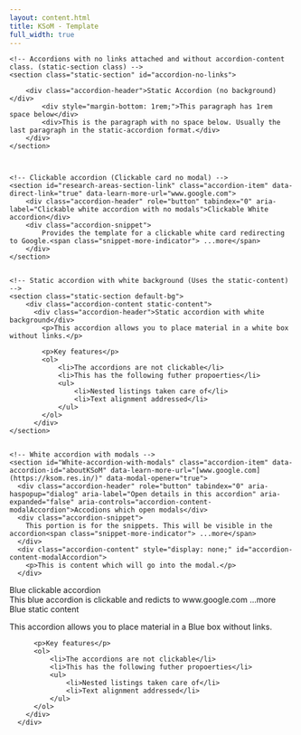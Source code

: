 ```yaml
---
layout: content.html
title: KSoM - Template
full_width: true
---
```

  
<div class="main-full-width" id="main-content-start">
  

    <!-- Accordions with no links attached and without accordion-content class. (static-section class) -->
    <section class="static-section" id="accordion-no-links">
      
        <div class="accordion-header">Static Accordion (no background)</div>        
            <div style="margin-bottom: 1rem;">This paragraph has 1rem space below</div>
            <div>This is the paragraph with no space below. Usually the last paragraph in the static-accordion format.</div>
        </div>
    </section>

    

    <!-- Clickable accordion (Clickable card no modal) -->
    <section id="research-areas-section-link" class="accordion-item" data-direct-link="true" data-learn-more-url="www.google.com">
        <div class="accordion-header" role="button" tabindex="0" aria-label="Clickable white accordion with no modals">Clickable White accordion</div>
        <div class="accordion-snippet">
            Provides the template for a clickable white card redirecting to Google.<span class="snippet-more-indicator"> ...more</span>
        </div>
    </section>
    

    <!-- Static accordion with white background (Uses the static-content) -->
    <section class="static-section default-bg">        
        <div class="accordion-content static-content">
          <div class="accordion-header">Static accordion with white background</div>
            <p>This accordion allows you to place material in a white box without links.</p>

            <p>Key features</p>
            <ol>
                <li>The accordions are not clickable</li>
                <li>This has the following futher propoerties</li>
                <ul>
                    <li>Nested listings taken care of</li>
                    <li>Text alignment addressed</li>
                </ul>
            </ol>
          </div>
    </section>


    <!-- White accordion with modals -->
    <section id="White-accordion-with-modals" class="accordion-item" data-accordion-id="aboutKSoM" data-learn-more-url="[www.google.com](https://ksom.res.in/)" data-modal-opener="true">
      <div class="accordion-header" role="button" tabindex="0" aria-haspopup="dialog" aria-label="Open details in this accordion" aria-expanded="false" aria-controls="accordion-content-modalAccordion">Accodions which open modals</div>
      <div class="accordion-snippet">
        This portion is for the snippets. This will be visible in the accordion<span class="snippet-more-indicator"> ...more</span>
      </div>
      <div class="accordion-content" style="display: none;" id="accordion-content-modalAccordion">
        <p>This is content which will go into the modal.</p>
      </div>
  </section>

  <!-- Blue Clickable Accordion. -->
  <section class="accordion-item highlight-card" id="admissions-highlight-card" data-direct-link="true" data-learn-more-url="www.google.com">
      <div class="accordion-header" role="button" tabindex="0" aria-label="Blue-clickable accordion">Blue clickable accordion</div>
      <div class="accordion-snippet">
          This blue accordion is clickable and redicts to www.google.com<span class="snippet-more-indicator"> ...more</span>
      </div>
  </section>


  <!-- Blue static Accordion -->
  <section class="static-section static-blue-section" id="blue-static-accordions">
    <div class="accordion-content static-content">
      <div class="accordion-header">Blue static content</div>
          <p>This accordion allows you to place material in a Blue box without links.</p>

          <p>Key features</p>
          <ol>
              <li>The accordions are not clickable</li>
              <li>This has the following futher propoerties</li>
              <ul>
                  <li>Nested listings taken care of</li>
                  <li>Text alignment addressed</li>
              </ul>
          </ol>
        </div>
      </div>
  </section>
    
</div>
